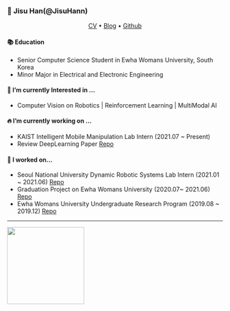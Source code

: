 ### 👋 Jisu Han(@JisuHann)
<p align="center">
<a href = "https://drive.google.com/file/d/1cZKUK7A1xsKNTGxQ9MkOu9oB1FgaOo4K/view?usp=sharing">CV</a> •
  <a href="https://jisuhan.tistory.com">Blog</a> •
  <a href="https://github.com/JisuHann">Github</a> 
</p>

#### 📚 Education
- Senior Computer Science Student in Ewha Womans University, South Korea
- Minor Major in Electrical and Electronic Engineering

#### 🌱 I’m currently Interested in ...
- Computer Vision on Robotics | Reinforcement Learning | MultiModal AI

#### 🔥 I’m currently working on ...
- KAIST Intelligent Mobile Manipulation Lab Intern (2021.07 ~ Present)
- Review DeepLearning Paper [Repo](https://github.com/JisuHann/Deep-Learning-Repo)

#### 🔭 I worked on...
- Seoul National University Dynamic Robotic Systems Lab Intern (2021.01 ~ 2021.06) [Repo](https://github.com/JisuHann/Point-Cloud-Grasp)
- Graduation Project on Ewha Womans University (2020.07~ 2021.06) [Repo](https://github.com/MEME-Phoenix/Autonomous-Driving-Cart-MEME)
- Ewha Womans University Undergraduate Research Program (2019.08 ~ 2019.12) [Repo](https://github.com/JisuHann/Point-Cloud-Grasp)
  
---
<a href="#">
  <img src="https://github-readme-stats.vercel.app/api?username=JisuHann&theme=react&show_icons=true" height="180px">
</a>
<!--<a href="#">
  <img src="https://github-readme-stats.vercel.app/api/top-langs/?username=JisuHann&theme=react&exclude_repo=Jagi,assignment&layout=compact" height="180px">
</a>  


[![Solved.ac프로필](http://mazassumnida.wtf/api/v2/generate_badge?boj=js8662)](https://solved.ac/js8662)

**JisuHann/JisuHann** is a ✨ _special_ ✨ repository because its `README.md` (this file) appears on your GitHub profile.

Here are some ideas to get you started:

- 🔭 I’m currently working on ...
- 🌱 I’m currently learning ...
- 👯 I’m looking to collaborate on ...
- 🤔 I’m looking for help with ...
- 💬 Ask me about ...
- 📫 How to reach me: ...
- 😄 Pronouns: ...
- ⚡ Fun fact: ...
-->
